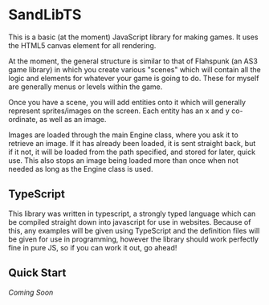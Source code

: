 # SandLibTS

This is a basic (at the moment) JavaScript library for making games. It uses the HTML5 canvas element for all rendering.

At the moment, the general structure is similar to that of Flahspunk (an AS3 game library) in which you create various "scenes" which will contain all the logic and elements for whatever your game is going to do. These for myself are generally menus or levels within the game.

Once you have a scene, you will add entities onto it which will generally represent sprites/images on the screen. Each entity has an x and y co-ordinate, as well as an image. 

Images are loaded through the main Engine class, where you ask it to retrieve an image. If it has already been loaded, it is sent straight back, but if it not, it will be loaded from the path specified, and stored for later, quick use. This also stops an image being loaded more than once when not needed as long as the Engine class is used.

## TypeScript

This library was written in typescript, a strongly typed language which can be compiled straight down into javascript for use in websites. Because of this, any examples will be given using TypeScript and the definition files will be given for use in programming, however the library should work perfectly fine in pure JS, so if you can work it out, go ahead!

## Quick Start

_Coming Soon_




